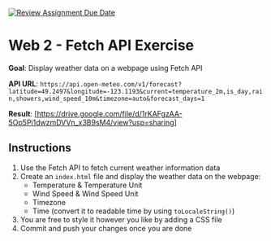 [![Review Assignment Due Date](https://classroom.github.com/assets/deadline-readme-button-22041afd0340ce965d47ae6ef1cefeee28c7c493a6346c4f15d667ab976d596c.svg)](https://classroom.github.com/a/u1ShnF7a)
# Web 2 - Fetch API Exercise

**Goal**: Display weather data on a webpage using Fetch API

**API URL**: `https://api.open-meteo.com/v1/forecast?latitude=49.2497&longitude=-123.1193&current=temperature_2m,is_day,rain,showers,wind_speed_10m&timezone=auto&forecast_days=1`

**Result**: [https://drive.google.com/file/d/1rKAFgzAA-5Op5Pi1dwzmDVVn_x3B9sM4/view?usp=sharing]

## Instructions

1. Use the Fetch API to fetch current weather information data
2. Create an `index.html` file and display the weather data on the webpage:
    - Temperature &  Temperature Unit
    - Wind Speed & Wind Speed Unit
    - Timezone
    - Time (convert it to readable time by using `toLocaleString()`)
3. You are free to style it however you like by adding a CSS file
4. Commit and push your changes once you are done
